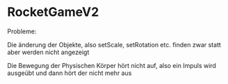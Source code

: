 # RocketGameV2

Probleme:
  
  Die änderung der Objekte, also setScale, setRotation etc. finden zwar statt aber werden nicht angezeigt
  
  Die Bewegung der Physischen Körper hört nicht auf, also ein Impuls wird ausgeübt und dann hört der nicht mehr aus
